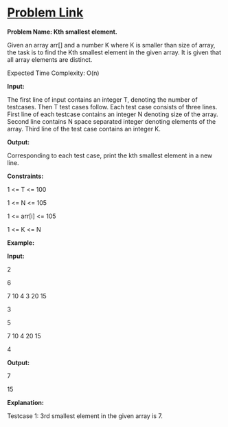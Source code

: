 # [Problem Link](https://practice.geeksforgeeks.org/problems/kth-smallest-element/0/)

**Problem Name: Kth smallest element.**

Given an array arr[] and a number K where K is smaller than size of array, the task is to find the Kth smallest element in the given array. It is given that all array elements are distinct.

Expected Time Complexity: O(n)

**Input:**

The first line of input contains an integer T, denoting the number of testcases. Then T test cases follow. Each test case consists of three lines. First line of each testcase contains an integer N denoting size of the array. Second line contains N space separated integer denoting elements of the array. Third line of the test case contains an integer K.

**Output:**

Corresponding to each test case, print the kth smallest element in a new line.

**Constraints:**

1 <= T <= 100

1 <= N <= 105

1 <= arr[i] <= 105

1 <= K <= N

**Example:**

**Input:**

2

6

7 10 4 3 20 15

3

5

7 10 4 20 15

4

**Output:**

7

15


**Explanation:**

Testcase 1: 3rd smallest element in the given array is 7.
